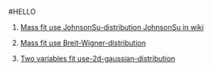 #HELLO
1. [Mass fit use JohnsonSu-distribution ](https://github.com/vchulikov/ostap/blob/master/mass_fit/lc_johnson_su.py)
[JohnsonSu in wiki](https://en.wikipedia.org/wiki/Johnson%27s_SU-distribution)

2. [Mass fit use Breit-Wigner-distribution ](https://github.com/vchulikov/ostap/blob/master/mass_fit/xic_breit-wigner.py)
3. [Two variables fit use-2d-gaussian-distribution ](https://github.com/vchulikov/ostap/blob/master/mass_fit/xic_2d_fit.py)
